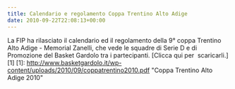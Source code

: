 ```yaml
---
title: Calendario e regolamento Coppa Trentino Alto Adige
date: 2010-09-22T22:08:13+00:00
---
```

La FIP ha rilasciato il calendario ed il regolamento della 9° coppa Trentino Alto Adige - Memorial Zanelli, che vede le squadre di Serie D e di Promozione del Basket Gardolo tra i partecipanti. \[Clicca qui per  scaricarli.\]\[1\] \[1\]: http://www.basketgardolo.it/wp-content/uploads/2010/09/coppatrentino2010.pdf "Coppa Trentino Alto Adige 2010"